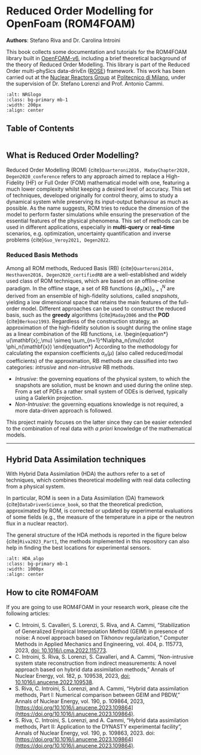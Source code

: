 # Reduced Order Modelling for OpenFoam (ROM4FOAM)

**Authors**: Stefano Riva and Dr. Carolina Introini

This book collects some documentation and tutorials for the ROM4FOAM library built in [OpenFOAM-v6](https://openfoam.org/version/6/), including a brief theoretical background of the theory of Reduced Order Modelling. This library is part of the Reduced Order multi-phySics data-drivEn ([ROSE](https://github.com/ROSE-Polimi)) framework. This work has been carried out at the [Nuclear Reactors Group](https://www.nuclearenergy.polimi.it) at [Politecnico di Milano](https://polimi.it), under the supervision of Dr. Stefano Lorenzi and Prof. Antonio Cammi.

```{image} images/NRG_logo.png
:alt: NRGlogo
:class: bg-primary mb-1
:width: 200px
:align: center
```

## Table of Contents
```{tableofcontents}
```

## What is Reduced Order Modelling?
Reduced Order Modelling (ROM) {cite}`Quarteroni2016, MadayChapter2020, Degen2020_conference` refers to any approach aimed to replace a High-Fidelity (HF) or Full Order (FOM) mathematical model with one, featuring a much lower complexity whilst keeping a desired level of accuracy. This set of techniques, developed originally for control theory, aims to study a dynamical system while preserving its input-output behaviour as much as possible. As the name suggests, ROM tries to reduce the dimension of the model to perform faster simulations while ensuring the preservation of the essential features of the physical phenomena. This set of methods can be used in different applications, especially in **multi-query** or **real-time** scenarios, e.g. optimization, uncertainty quantification and inverse problems {cite}`Guo_Veroy2021, Degen2022`.

### Reduced Basis Methods
Among all ROM methods, Reduced Basis (RB) {cite}`Quarteroni2014, Hesthaven2016, Degen2020_certifiedRB` are a well-established and widely used class of ROM techniques, which are based on an offline-online paradigm. In the offline stage, a set of RB functions $\{\phi_n(\mathbf{x})\}_{n=1}^N$ are derived from an ensemble of high-fidelity solutions, called *snapshots*, yielding a low dimensional space that retains the main features of the full-order model. Different approaches can be used to construct the reduced basis, such as the **greedy** algorithms {cite}`Maday2006` and the **POD** {cite}`Berkooz1993`. Regardless of the construction strategy, an approximation of the high-fidelity solution is sought during the online stage as a linear combination of the RB functions, i.e.
\begin{equation*}
u(\mathbf{x}\;\,\mu) \simeq \sum_{n=1}^N\alpha_n(\mu)\cdot \phi_n(\mathbf{x})
\end{equation*}
According to the methodology for calculating the expansion coefficients $\alpha_n(\mu)$ (also called reduced/modal coefficients) of the approximation, RB methods are classified into two categories: *intrusive* and *non-intrusive* RB methods.

- *Intrusive*: the governing equations of the physical system, to which the snapshots are solution, must be known and used during the online step. From a set of PDEs a rather small system of ODEs is derived, typically using a Galerkin projection.
- *Non-Intrusive*: the governing equations knowledge is not required, a more data-driven approach is followed.

This project mainly focuses on the latter since they can be easier extended to the combination of real data with *a priori* knowledge of the mathematical models.

---

## Hybrid Data Assimilation techniques

With Hybrid Data Assimilation (HDA) the authors refer to a set of techniques, which combines theoretical modelling with real data collecting from a physical system. 


In particular, ROM is seen in a Data Assimilation (DA) framework {cite}`DataDrivenScience_book`, so that the theoretical prediction, approximated by ROM, is corrected or updated by experimental evaluations of some fields (e.g., the measure of the temperature in a pipe or the neutron flux in a nuclear reactor).

The general structure of the HDA methods is reported in the figure below {cite}`Riva2023_Part1`, the methods implemented in this repository can also help in finding the best locations for experimental sensors.

```{image} ./images/HDA_algo.png
:alt: HDA_algo
:class: bg-primary mb-1
:width: 1000px
:align: center
```

## How to cite ROM4FOAM

If you are going to use ROM4FOAM in your research work, please cite the following articles:

- C. Introini, S. Cavalleri, S. Lorenzi, S. Riva, and A. Cammi, “Stabilization of Generalized Empirical Interpolation Method (GEIM) in presence of noise: A novel approach based on Tikhonov regularization,” Computer Methods in Applied Mechanics and Engineering, vol. 404, p. 115773, 2023, [doi: 10.1016/j.cma.2022.115773](https://doi.org/10.1016/j.cma.2022.115773).
- C. Introini, S. Riva, S. Lorenzi, S. Cavalleri, and A. Cammi, “Non-intrusive system state reconstruction from indirect measurements: A novel approach based on hybrid data assimilation methods,” Annals of Nuclear Energy, vol. 182, p. 109538, 2023, [doi: 10.1016/j.anucene.2022.109538](https://doi.org/10.1016/j.anucene.2022.109538).
- S. Riva, C. Introini, S. Lorenzi, and A. Cammi, “Hybrid data assimilation methods, Part I: Numerical comparison between GEIM and PBDW,” Annals of Nuclear Energy, vol. 190, p. 109864, 2023, [https://doi.org/10.1016/j.anucene.2023.109864](https://doi.org/10.1016/j.anucene.2023.109864).
- S. Riva, C. Introini, S. Lorenzi, and A. Cammi, “Hybrid data assimilation methods, Part II: Application to the DYNASTY experimental facility”, Annals of Nuclear Energy, vol. 190, p. 109863, 2023. doi: [https://doi.org/10.1016/j.anucene.2023.109864](https://doi.org/10.1016/j.anucene.2023.109864).